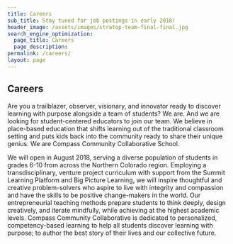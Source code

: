 ```yaml
---
title: Careers
sub_title: Stay tuned for job postings in early 2018!
header_image: /assets/images/stratop-team-final-final.jpg
search_engine_optimization:
  page_title: Careers
  page_description:
permalink: /careers/
layout: page
---
```



## Careers

Are you a trailblazer, observer, visionary, and innovator ready to discover learning with purpose alongside a team of students? We are. And we are looking for student-centered educators to join our team. We believe in place-based education that shifts learning out of the traditional classroom setting and puts kids back into the community ready to share their unique genius. We are Compass Community Collaborative School.

We will open in August 2018, serving a diverse population of students in grades 6-10 from across the Northern Colorado region. Employing a transdisciplinary, venture project curriculum with support from the Summit Learning Platform and Big Picture Learning, we will inspire thoughtful and creative problem-solvers who aspire to live with integrity and compassion and have the skills to be positive change-makers in the world. Our entrepreneurial teaching methods prepare students to think deeply, design creatively, and iterate mindfully, while achieving at the highest academic levels. Compass Community Collaborative is dedicated to personalized, competency-based learning to help all students discover learning with purpose; to author the best story of their lives and our collective future.